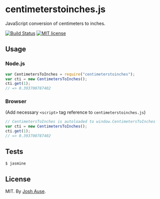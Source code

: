 # centimeterstoinches.js

JavaScript conversion of centimeters to inches.

[![Build Status](https://travis-ci.org/joshause/centimeterstoinches.svg?branch=master)](https://travis-ci.org/joshause/centimeterstoinches)
[![MIT license](http://img.shields.io/badge/license-MIT-brightgreen.svg)](http://opensource.org/licenses/MIT)

## Usage

### Node.js

```js
var CentimetersToInches = require("centimeterstoinches");
var cti = new CentimetersToInches();
cti.get(1);
// => 0.393700787402
```

### Browser

(Add necessary `<script>` tag reference to `centimeterstoinches.js`)

```js
// CentimetersToInches is autoloaded to window.CentimetersToInches
var cti = new CentimetersToInches();
cti.get(1);
// => 0.393700787402
```

## Tests

```bash
$ jasmine
```

## License

MIT. By [Josh Ause](http://www.github.com/joshause).
